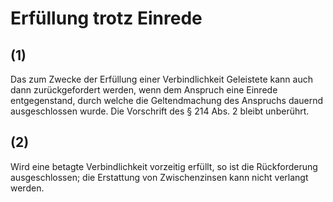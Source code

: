 # Erfüllung trotz Einrede



## (1)

 Das zum Zwecke der Erfüllung einer Verbindlichkeit Geleistete kann auch dann zurückgefordert werden, wenn dem Anspruch eine Einrede entgegenstand, durch welche die Geltendmachung des Anspruchs dauernd ausgeschlossen wurde. Die Vorschrift des § 214 Abs. 2 bleibt unberührt.

## (2)

 Wird eine betagte Verbindlichkeit vorzeitig erfüllt, so ist die Rückforderung ausgeschlossen; die Erstattung von Zwischenzinsen kann nicht verlangt werden. 

